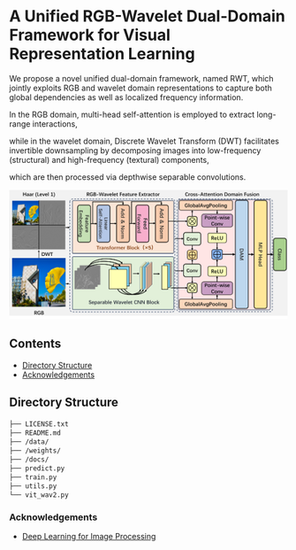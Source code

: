 

# A Unified RGB-Wavelet Dual-Domain Framework for Visual Representation Learning

We propose a novel unified dual-domain framework, named RWT, which jointly exploits RGB and wavelet domain representations to capture both global dependencies as well as localized frequency information. 

In the RGB domain, multi-head self-attention is employed to extract long-range interactions, 

while in the wavelet domain, Discrete Wavelet Transform (DWT) facilitates invertible downsampling by decomposing images into low-frequency (structural) and high-frequency (textural) components, 

which are then processed via depthwise separable convolutions.<br />

<p align="center">
    <img src="images/overallnet.png" alt="Logo">
    <br />
</p>



## Contents

- [Directory Structure](#directory-structure)
- [Acknowledgements](#acknowledgements)


## Directory Structure

```
├── LICENSE.txt
├── README.md
├── /data/
├── /weights/
├── /docs/
├── predict.py
├── train.py
├── utils.py
└── vit_wav2.py
```

### Acknowledgements


- [Deep Learning for Image Processing](https://github.com/WZMIAOMIAO/deep-learning-for-image-processing)

<!-- links -->
